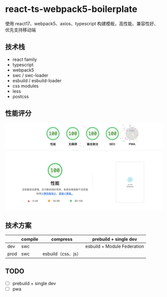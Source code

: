 # react-ts-webpack5-boilerplate

使用 react17、webpack5、axios、typescript 构建模板，高性能、兼容性好、优先支持移动端

## 技术栈

- react family
- typescript
- webpack5
- swc / swc-loader
- esbuild / esbuild-loader
- css modules
- less
- postcss

## 性能评分

![lighthouse-pic](./docs/lighthouse-pic-20230113.jpg)

## 技术方案

|      | compile | compress           | prebuild + single dev       |
| ---- | ------- | ------------------ | --------------------------- |
| dev  | swc     |                    | esbuild + Module Federation |
| prod | swc     | esbuild（css、js） |                             |

## TODO

- [ ] prebuild + single dev
- [ ] pwa
